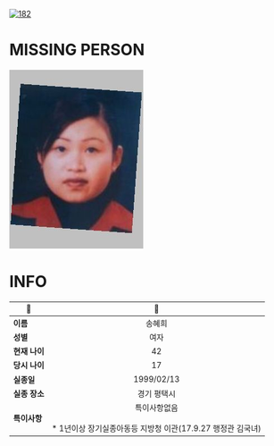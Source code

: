 [![182](https://img.shields.io/badge/%EC%8B%A4%EC%A2%85%EC%8B%A0%EA%B3%A0%EB%8A%94%20%EA%B5%AD%EB%B2%88%EC%97%86%EC%9D%B4-182-blue)](http://safe182.go.kr/index.do)

# MISSING PERSON

<img src="./missing_person.jpg">

# INFO

|🔑|💎|
|--|:--:|
|**이름**|송혜희|
|**성별**|여자|
|**현재 나이**|42|
|**당시 나이**|17|
|**실종일**|1999/02/13|
|**실종 장소**|경기 평택시|
|**특이사항**|특이사항없음</br></br>* 1년이상 장기실종아동등 지방청 이관(17.9.27 행정관 김국녀)|
